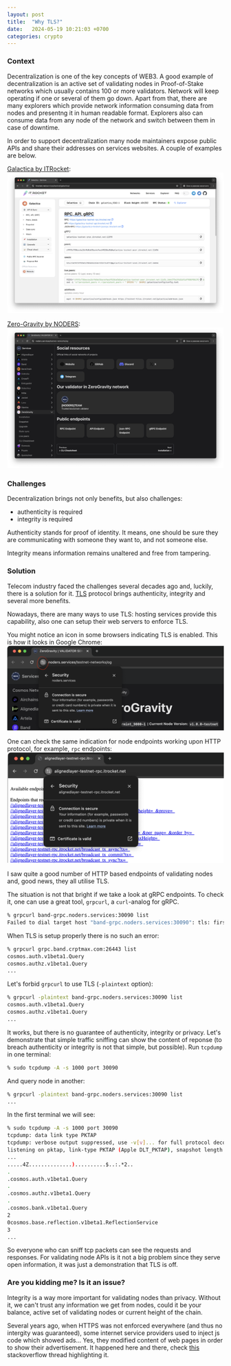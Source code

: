 ```yaml
---
layout: post
title:  "Why TLS?"
date:   2024-05-19 10:21:03 +0700
categories: crypto
---
```


### Context
Decentralization is one of the key concepts of WEB3. A good example of decentralization
is an active set of validating nodes in Proof-of-Stake networks which usually contains
100 or more validators. Network will keep operating if one or several of them go down.
Apart from that, there are many explorers which provide network information consuming
data from nodes and presentng it in human readable format. Explorers also can consume
data from any node of the network and switch between them in case of downtime.

In order to support decentralization many node maintainers expose public APIs and share
their addresses on services websites. A couple of examples are below.

[Galactica by ITRocket](https://itrocket.net/services/testnet/galactica/):
![itrocket_galactica](/assets/img/itrocket_galactica.png)

[Zero-Gravity by NODERS](https://noders.services/testnet-networks/og):
![noders_0g](/assets/img/noders_0g.png)

### Challenges
Decentralization brings not only benefits, but also challenges:
 - authenticity is required
 - integrity is required

Authenticity stands for proof of identity. It means, one should be sure they are
communicating with someone they want to, and not someone else.

Integrity means information remains unaltered and free from tampering.

### Solution
Telecom industry faced the challenges several decades ago and, luckily, there is a
solution for it. [TLS](https://en.wikipedia.org/wiki/Transport_Layer_Security)
protocol brings authenticity, integrity and several more benefits.

Nowadays, there are many ways to use TLS: hosting services provide this capability,
also one can setup their web servers to enforce TLS.

You might notice an icon in some browsers indicating TLS is enabled. This is how
it looks in Google Chrome:
![noders_tls](/assets/img/noders_tls.png)

One can check the same indication for node endpoints working upon HTTP protocol,
for example, `rpc` endpoints:
![itrocket_aligned](/assets/img/itrocket_aligned.png)

I saw quite a good number of HTTP based endpoints of validating nodes and, good
news, they all utilise TLS.

The situation is not that bright if we take a look at gRPC endpoints. To check
it, one can use a great tool, `grpcurl`, a `curl`-analog for gRPC.
```bash
% grpcurl band-grpc.noders.services:30090 list
Failed to dial target host "band-grpc.noders.services:30090": tls: first record does not look like a TLS handshake
```

When TLS is setup properly there is no such an error:
```bash
% grpcurl grpc.band.crptmax.com:26443 list
cosmos.auth.v1beta1.Query
cosmos.authz.v1beta1.Query
...
```

Let's forbid `grpcurl` to use TLS (`-plaintext` option):
```bash
% grpcurl -plaintext band-grpc.noders.services:30090 list
cosmos.auth.v1beta1.Query
cosmos.authz.v1beta1.Query
...
```

It works, but there is no guarantee of authenticity, integrity or
privacy. Let's demonstrate that simple traffic sniffing can show
the content of reponse (to breach authenticity or integrity is
not that simple, but possible). Run `tcpdump` in one terminal:
```bash
% sudo tcpdump -A -s 1000 port 30090
```
And query node in another:
```bash
% grpcurl -plaintext band-grpc.noders.services:30090 list
...
```
In the first terminal we will see:
```bash
% sudo tcpdump -A -s 1000 port 30090
tcpdump: data link type PKTAP
tcpdump: verbose output suppressed, use -v[v]... for full protocol decode
listening on pktap, link-type PKTAP (Apple DLT_PKTAP), snapshot length 1000 bytes
...
.....4Z..............)..........$..:.*2..
.
.cosmos.auth.v1beta1.Query
.
.cosmos.authz.v1beta1.Query
.
.cosmos.bank.v1beta1.Query
2
0cosmos.base.reflection.v1beta1.ReflectionService
3
...
```
So everyone who can sniff tcp packets can see the requests and responses.
For validating node APIs is it not a big problem since they serve open
information, it was just a demonstration that TLS is off.

### Are you kidding me? Is it an issue?
Integrity is a way more important for validating nodes than privacy. Without
it, we can't trust any information we get from nodes, could it be your
balance, active set of validating nodes or current height of the chain.

Several years ago, when HTTPS was not enforced everywhere (and thus no
intergity was guaranteed), some internet service providers used to inject js
code which showed ads... Yes, they modified content of web pages in order to
show their advertisement. It happened here and there, check
[this](https://stackoverflow.com/questions/50279118/isp-injected-ads-prevent-js-from-running-properly)
stackoverflow thread highlighting it.
